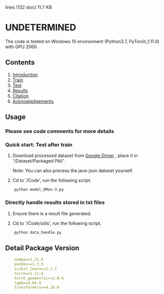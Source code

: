 lines (132 sloc)  11.7 KB

# UNDETERMINED

The code is tested on Windows 10 environment (Python3.7, PyTorch_1.11.0) with GPU 2060.

## Contents

1. [Introduction](#introduction)
2. [Train](#train)
3. [Test](#test)
4. [Results](#results)
5. [Citation](#citation)
6. [Acknowledgements](#acknowledgements)

## Usage

### Please see code comments for more details

### Quick start: Test after train

1. Download processed dataset from [Google Driver](https://drive.google.com/drive/folders/1n9o0onE8LbdUjymYFFgkdvRnmbnXVmHC?usp=sharing)
, place it in '/Dataset/Packaged Pkl/'.

   Note: You can also process the java-json dataset yourself.

2. Cd to '/Code', run the following script.

```bash
    python model_DMon-3.py
```

### Directly handle results stored in txt files

1. Ensure there is a result file generated.

2. Cd to '/Code/utils', run the following script.

```bash
    python data_handle.py
```

## Detail Package Version

```yaml
    numpy==1.21.6
    pandas==1.3.5
    scikit_learn==1.1.1
    torch==1.11.0
    torch_geometric==2.0.4
    tqdm==4.64.0
    transformers==4.18.0
```
